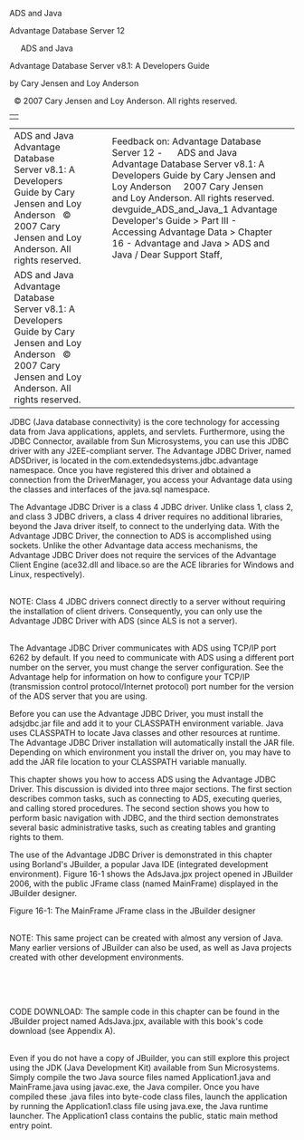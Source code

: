 ADS and Java




Advantage Database Server 12  

     ADS and Java

Advantage Database Server v8.1: A Developers Guide

by Cary Jensen and Loy Anderson

  © 2007 Cary Jensen and Loy Anderson. All rights reserved.

|  |
| --- |
|  |

|  |  |  |  |  |
| --- | --- | --- | --- | --- |
| ADS and Java  Advantage Database Server v8.1: A Developers Guide  by Cary Jensen and Loy Anderson    © 2007 Cary Jensen and Loy Anderson. All rights reserved. |  |  | Feedback on: Advantage Database Server 12 -      ADS and Java Advantage Database Server v8.1: A Developers Guide by Cary Jensen and Loy Anderson     2007 Cary Jensen and Loy Anderson. All rights reserved. devguide\_ADS\_and\_Java\_1 Advantage Developer's Guide > Part III - Accessing Advantage Data > Chapter 16 - Advantage and Java > ADS and Java / Dear Support Staff, |  |
| ADS and Java  Advantage Database Server v8.1: A Developers Guide  by Cary Jensen and Loy Anderson    © 2007 Cary Jensen and Loy Anderson. All rights reserved. |  |  |  |  |

JDBC (Java database connectivity) is the core technology for accessing data from Java applications, applets, and servlets. Furthermore, using the JDBC Connector, available from Sun Microsystems, you can use this JDBC driver with any J2EE-compliant server. The Advantage JDBC Driver, named ADSDriver, is located in the com.extendedsystems.jdbc.advantage namespace. Once you have registered this driver and obtained a connection from the DriverManager, you access your Advantage data using the classes and interfaces of the java.sql namespace.

The Advantage JDBC Driver is a class 4 JDBC driver. Unlike class 1, class 2, and class 3 JDBC drivers, a class 4 driver requires no additional libraries, beyond the Java driver itself, to connect to the underlying data. With the Advantage JDBC Driver, the connection to ADS is accomplished using sockets. Unlike the other Advantage data access mechanisms, the Advantage JDBC Driver does not require the services of the Advantage Client Engine (ace32.dll and libace.so are the ACE libraries for Windows and Linux, respectively).

   
NOTE: Class 4 JDBC drivers connect directly to a server without requiring the installation of client drivers. Consequently, you can only use the Advantage JDBC Driver with ADS (since ALS is not a server).  
 

The Advantage JDBC Driver communicates with ADS using TCP/IP port 6262 by default. If you need to communicate with ADS using a different port number on the server, you must change the server configuration. See the Advantage help for information on how to configure your TCP/IP (transmission control protocol/Internet protocol) port number for the version of the ADS server that you are using.

Before you can use the Advantage JDBC Driver, you must install the adsjdbc.jar file and add it to your CLASSPATH environment variable. Java uses CLASSPATH to locate Java classes and other resources at runtime. The Advantage JDBC Driver installation will automatically install the JAR file. Depending on which environment you install the driver on, you may have to add the JAR file location to your CLASSPATH variable manually.

This chapter shows you how to access ADS using the Advantage JDBC Driver. This discussion is divided into three major sections. The first section describes common tasks, such as connecting to ADS, executing queries, and calling stored procedures. The second section shows you how to perform basic navigation with JDBC, and the third section demonstrates several basic administrative tasks, such as creating tables and granting rights to them.

The use of the Advantage JDBC Driver is demonstrated in this chapter using Borland's JBuilder, a popular Java IDE (integrated development environment). Figure 16-1 shows the AdsJava.jpx project opened in JBuilder 2006, with the public JFrame class (named MainFrame) displayed in the JBuilder designer.

Figure 16-1: The MainFrame JFrame class in the JBuilder designer

   
NOTE: This same project can be created with almost any version of Java. Many earlier versions of JBuilder can also be used, as well as Java projects created with other development environments.  
 

 

   
CODE DOWNLOAD: The sample code in this chapter can be found in the JBuilder project named AdsJava.jpx, available with this book's code download (see Appendix A).  
 

Even if you do not have a copy of JBuilder, you can still explore this project using the JDK (Java Development Kit) available from Sun Microsystems. Simply compile the two Java source files named Application1.java and MainFrame.java using javac.exe, the Java compiler. Once you have compiled these .java files into byte-code class files, launch the application by running the Application1.class file using java.exe, the Java runtime launcher. The Application1 class contains the public, static main method entry point.